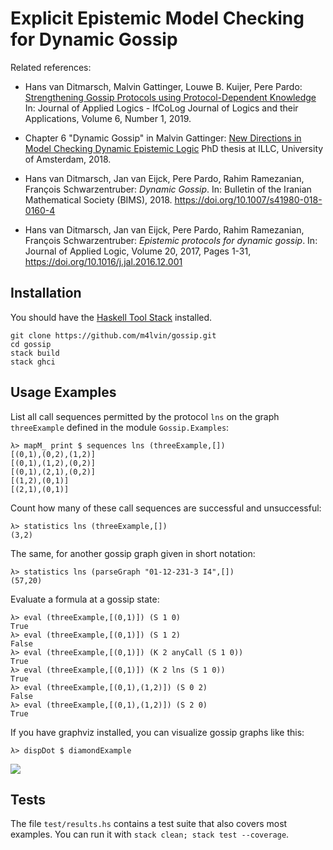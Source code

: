 # Explicit Epistemic Model Checking for Dynamic Gossip

Related references:

- Hans van Ditmarsch, Malvin Gattinger, Louwe B. Kuijer, Pere Pardo:
  [Strengthening Gossip Protocols using Protocol-Dependent Knowledge](https://malv.in/2019/StrengtheningGossipProtocols.pdf)
  In: Journal of Applied Logics - IfCoLog Journal of Logics and their Applications, Volume 6, Number 1, 2019.

- Chapter 6 "Dynamic Gossip"
  in Malvin Gattinger: [New Directions in Model Checking Dynamic Epistemic Logic](https://malv.in/phdthesis)
  PhD thesis at ILLC, University of Amsterdam, 2018.

- Hans van Ditmarsch, Jan van Eijck, Pere Pardo, Rahim Ramezanian, François Schwarzentruber:
  *Dynamic Gossip*.
  In: Bulletin of the Iranian Mathematical Society (BIMS), 2018.
  https://doi.org/10.1007/s41980-018-0160-4

- Hans van Ditmarsch, Jan van Eijck, Pere Pardo, Rahim Ramezanian, François Schwarzentruber:
  *Epistemic protocols for dynamic gossip*.
  In: Journal of Applied Logic, Volume 20, 2017, Pages 1-31,
  https://doi.org/10.1016/j.jal.2016.12.001

## Installation

You should have the [Haskell Tool Stack](https://haskellstack.org) installed.

    git clone https://github.com/m4lvin/gossip.git
    cd gossip
    stack build
    stack ghci

## Usage Examples

List all call sequences permitted by the protocol `lns` on the graph `threeExample` defined in the module `Gossip.Examples`:

    λ> mapM_ print $ sequences lns (threeExample,[])
    [(0,1),(0,2),(1,2)]
    [(0,1),(1,2),(0,2)]
    [(0,1),(2,1),(0,2)]
    [(1,2),(0,1)]
    [(2,1),(0,1)]

Count how many of these call sequences are successful and unsuccessful:

    λ> statistics lns (threeExample,[])
    (3,2)

The same, for another gossip graph given in short notation:

    λ> statistics lns (parseGraph "01-12-231-3 I4",[])
    (57,20)

Evaluate a formula at a gossip state:

    λ> eval (threeExample,[(0,1)]) (S 1 0)
    True
    λ> eval (threeExample,[(0,1)]) (S 1 2)
    False
    λ> eval (threeExample,[(0,1)]) (K 2 anyCall (S 1 0))
    True
    λ> eval (threeExample,[(0,1)]) (K 2 lns (S 1 0))
    True
    λ> eval (threeExample,[(0,1),(1,2)]) (S 0 2)
    False
    λ> eval (threeExample,[(0,1),(1,2)]) (S 2 0)
    True

If you have graphviz installed, you can visualize gossip graphs like this:

    λ> dispDot $ diamondExample

![](diamondExample.svg)


## Tests

The file `test/results.hs` contains a test suite that also covers most examples.
You can run it with `stack clean; stack test --coverage`.
